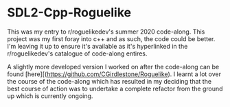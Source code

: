 # SDL2-Cpp-Roguelike

This was my entry to r/roguelikedev's summer 2020 code-along. This project was my first foray into c++ and as such, the code could be better. I'm leaving it up to ensure it's available 
as it's hyperlinked in the r/roguelikedev's catalogue of code-along entires. 

A slightly more developed version I worked on after the code-along can be found [here][(https://github.com/CGirdlestone/Roguelike). I learnt a lot over the course of the code-along which 
has resulted in my deciding that the best course of action was to undertake a complete refactor from the ground up which is currently ongoing.
